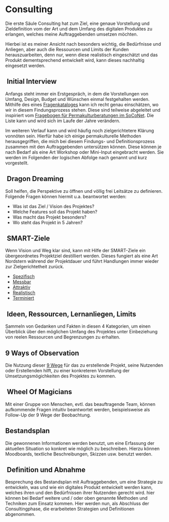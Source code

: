 # Consulting

Die erste Säule Consulting hat zum Ziel, eine genaue Vorstellung und Zieldefinition vom der Art und dem Umfang des digitalen Produktes zu erlangen, welches meine Auftraggebenden umsetzen möchten.

Hierbei ist es meiner Ansicht nach besonders wichtig, die Bedürfnisse und Anliegen, aber auch die Ressourcen und Limits der Kunden herauszuarbeiten, denn nur, wenn diese realistisch eingeschätzt und das Produkt dementsprechend entwickelt wird, kann dieses nachhaltig eingesetzt werden.

##  Initial Interview

Anfangs steht immer ein Erstgespräch, in dem die Vorstellungen von Umfang, Design, Budget und Wünschen einmal festgehalten werden. Mithilfe des eines [Fragenkataloges](https://trello.com/c/SFCWeuHm) kann ich recht genau einschätzen, wo wir in diesem Findungsprozess stehen. Diese sind teilweise abgeleitet und inspiriert vom [Fragebogen für Permakulturberatungen im SoCoNet](https://soconet.coyocloud.com/files/7fec2411-407c-40ae-b1c7-25d372f89e0d/8307cce9-a333-45b2-b3e9-53099cbb9ffb/Fragebogen%20zur%20Permakultur-Beratung%202014%20pdf). Die Liste kann und wird sich im Laufe der Jahre verändern.

<c-text-block text="Dieser Fragebogen soll als digitales Formular in dieser Dokumentation auf meiner Webseite frei zugänglich gemacht werden. Hierdurch kann ich den Auftraggebenden einen Link senden, den sie ausfüllen und wir uns beide vor dem Erstgespräch auf dieses vorbereiten können. Der PDF-Versand via Mail entfällt und / oder Zoomgespräche werden dadurch deutlich effizienter." />

Im weiteren Verlauf kann und wird häufig noch zielgerichtetere Klärung vonnöten sein. Hierfür habe ich einige permakulturelle Methoden herausgegriffen, die mich bei diesem Findungs- und Definitionsprozess zusammen mit den Auftraggebenden untersützen können. Diese können je nach Bedarf als eine Art Workshop oder Mini-Input eingebracht werden. Sie werden im Folgenden der logischen Abfolge nach genannt und kurz vorgestellt.

##  Dragon Dreaming

Soll helfen, die Perspektive zu öffnen und völlig frei Leitsätze zu definieren. Folgende Fragen können hiermit u.a. beantwortet werden:

- Was ist das Ziel / Vision des Projektes?
- Welche Features soll das Projekt haben?
- Was macht das Projekt besonders?
- Wo steht das Projekt in 5 Jahren?

##  SMART-Ziele

Wenn Vision und Weg klar sind, kann mit Hilfe der SMART-Ziele ein übergeordnetes Projektziel destilliert werden. Dieses fungiert als eine Art Nordstern während der Projektdauer und führt Handlungen immer wieder zur Zielgerichtetheit zurück.

- [Spezifisch](https://www.bwl-lexikon.de/wiki/smart-ziele/#spezifisch-specific)
- [Messbar](https://www.bwl-lexikon.de/wiki/smart-ziele/#messbar-measurable)
- [Attraktiv](https://www.bwl-lexikon.de/wiki/smart-ziele/#attraktiv-accepted)
- [Realistisch](https://www.bwl-lexikon.de/wiki/smart-ziele/#realistisch-realistic)
- [Terminiert](https://www.bwl-lexikon.de/wiki/smart-ziele/#terminiert-time-bound)

##  Ideen, Ressourcen, Lernanliegen, Limits

Sammeln von Gedanken und Fakten in diesen 4 Kategorien, um einen Überblick über den möglichen Umfang des Projektes unter Einbeziehung von reelen Ressourcen und Begrenzungen zu erhalten.

## 9 Ways of Observation

Die Nutzung dieser [9 Wege](https://soconet.coyocloud.com/files/7fec2411-407c-40ae-b1c7-25d372f89e0d/edffbe3e-05db-41bc-9966-8185e1430a93/Neun%20Wege%20der%20Beobachtung_Starhawk_2019%20pdf) für das zu erstellende Projekt, seine Nutzenden oder Erstellenden hilft, zu einer konkreteren Vorstellung der Umsetzungsmögichkeiten des Projektes zu kommen.

##  Wheel Of Magicians

Mit einer Gruppe von Menschen, evtl. das beauftragende Team, können aufkommende Fragen intuitiv beantwortet werden, beispielsweise als Follow-Up der 9 Wege der Beobachtung.

## Bestandsplan

Die gewonnenen Informationen werden benutzt, um eine Erfassung der aktuellen Situation so konkret wie möglich zu beschreiben. Hierzu können Moodboards, textliche Beschreibungen, Skizzen usw. benutzt werden.

##  Definition und Abnahme

Besprechung des Bestandsplan mit Auftraggebenden, um eine Strategie zu entwickeln, was und wie ein digitales Produkt entwickelt werden kann, welches ihren und den Bedürfnissen ihrer Nutzenden gerecht wird. hier können bei Bedarf weitere und / oder oben genannte Methoden und Techniken zum Einsatz kommen. Hier werden nun, als Abschluss der Consultingphase, die erarbeiteten Strategien und Definitionen abgenommen.
